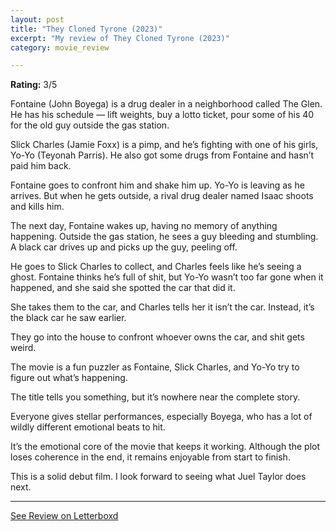 ```yaml
---
layout: post
title: "They Cloned Tyrone (2023)"
excerpt: "My review of They Cloned Tyrone (2023)"
category: movie_review

---
```


**Rating:** 3/5

Fontaine (John Boyega) is a drug dealer in a neighborhood called The Glen. He has his schedule — lift weights, buy a lotto ticket, pour some of his 40 for the old guy outside the gas station.

Slick Charles (Jamie Foxx) is a pimp, and he’s fighting with one of his girls, Yo-Yo (Teyonah Parris). He also got some drugs from Fontaine and hasn’t paid him back.

Fontaine goes to confront him and shake him up. Yo-Yo is leaving as he arrives. But when he gets outside, a rival drug dealer named Isaac shoots and kills him.

The next day, Fontaine wakes up, having no memory of anything happening. Outside the gas station, he sees a guy bleeding and stumbling. A black car drives up and picks up the guy, peeling off.

He goes to Slick Charles to collect, and Charles feels like he’s seeing a ghost. Fontaine thinks he’s full of shit, but Yo-Yo wasn’t too far gone when it happened, and she said she spotted the car that did it.

She takes them to the car, and Charles tells her it isn’t the car. Instead, it’s the black car he saw earlier.

They go into the house to confront whoever owns the car, and shit gets weird.

The movie is a fun puzzler as Fontaine, Slick Charles, and Yo-Yo try to figure out what’s happening.

The title tells you something, but it’s nowhere near the complete story.

Everyone gives stellar performances, especially Boyega, who has a lot of wildly different emotional beats to hit.

It’s the emotional core of the movie that keeps it working. Although the plot loses coherence in the end, it remains enjoyable from start to finish.

This is a solid debut film. I look forward to seeing what Juel Taylor does next.

<hr>

[See Review on Letterboxd](https://boxd.it/5gC6Nj)

